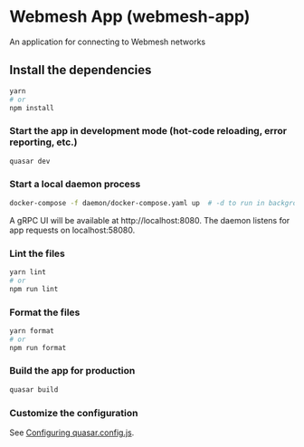 # Webmesh App (webmesh-app)

An application for connecting to Webmesh networks

## Install the dependencies

```bash
yarn
# or
npm install
```

### Start the app in development mode (hot-code reloading, error reporting, etc.)

```bash
quasar dev
```

### Start a local daemon process

```bash
docker-compose -f daemon/docker-compose.yaml up  # -d to run in background
```

A gRPC UI will be available at http://localhost:8080.
The daemon listens for app requests on localhost:58080.

### Lint the files

```bash
yarn lint
# or
npm run lint
```

### Format the files

```bash
yarn format
# or
npm run format
```

### Build the app for production

```bash
quasar build
```

### Customize the configuration

See [Configuring quasar.config.js](https://v2.quasar.dev/quasar-cli-vite/quasar-config-js).
